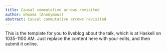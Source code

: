 ```yaml
---
title: Causal commutative arrows revisited
author: whoami (Anonymous)
abstract: Causal commutative arrows revisited
---
```


This is the template for you to liveblog about the talk,
which is at Haskell on 1035-1100 AM.  Just replace the content here
with your edits, and then submit it online.
